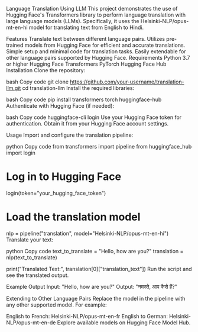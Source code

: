 

Language Translation Using LLM
This project demonstrates the use of Hugging Face's Transformers library to perform language translation with large language models (LLMs). Specifically, it uses the Helsinki-NLP/opus-mt-en-hi model for translating text from English to Hindi.

Features
Translate text between different language pairs.
Utilizes pre-trained models from Hugging Face for efficient and accurate translations.
Simple setup and minimal code for translation tasks.
Easily extendable for other language pairs supported by Hugging Face.
Requirements
Python 3.7 or higher
Hugging Face Transformers
PyTorch
Hugging Face Hub
Installation
Clone the repository:

bash
Copy code
git clone https://github.com/your-username/translation-llm.git
cd translation-llm
Install the required libraries:

bash
Copy code
pip install transformers torch huggingface-hub
Authenticate with Hugging Face (if needed):

bash
Copy code
huggingface-cli login
Use your Hugging Face token for authentication. Obtain it from your Hugging Face account settings.

Usage
Import and configure the translation pipeline:

python
Copy code
from transformers import pipeline
from huggingface_hub import login

# Log in to Hugging Face
login(token="your_hugging_face_token")

# Load the translation model
nlp = pipeline("translation", model="Helsinki-NLP/opus-mt-en-hi")
Translate your text:

python
Copy code
text_to_translate = "Hello, how are you?"
translation = nlp(text_to_translate)

print("Translated Text:", translation[0]["translation_text"])
Run the script and see the translated output.

Example Output
Input: "Hello, how are you?"
Output: "नमस्ते, आप कैसे हैं?"

Extending to Other Language Pairs
Replace the model in the pipeline with any other supported model. For example:

English to French: Helsinki-NLP/opus-mt-en-fr
English to German: Helsinki-NLP/opus-mt-en-de
Explore available models on Hugging Face Model Hub.
